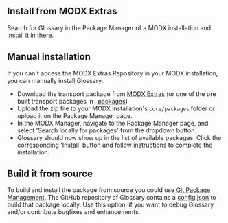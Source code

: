 ## Install from MODX Extras

Search for Glossary in the Package Manager of a MODX installation and install it in there.

## Manual installation

If you can't access the MODX Extras Repository in your MODX installation, you can manually install Glossary.

* Download the transport package from [MODX Extras](http://modx.com/extras/package/glossaryofterms)
  (or one of the pre built transport packages in [_packages](https://github.com/Jako/Glossary/tree/master/_packages))
* Upload the zip file to your MODX installation's `core/packages` folder or upload it on the Package Manager page.
* In the MODX Manager, navigate to the Package Manager page, and select 'Search locally for packages' from the dropdown 
  button.
* Glossary should now show up in the list of available packages. Click the corresponding 'Install' button and follow 
  instructions to complete the installation.

## Build it from source

To build and install the package from source you could use [Git Package Management](https://github.com/TheBoxer/Git-Package-Management). 
The GitHub repository of Glossary contains a [config.json](https://github.com/Jako/Glossary/blob/master/_build/config.json) 
to build that package locally. Use this option, if you want to debug Glossary and/or contribute bugfixes and enhancements.

